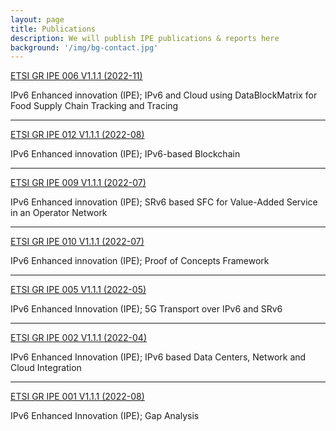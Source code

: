 ```yaml
---
layout: page
title: Publications
description: We will publish IPE publications & reports here
background: '/img/bg-contact.jpg'
---
```


[ETSI GR IPE 006 V1.1.1 (2022-11)](https://www.etsi.org/deliver/etsi_gr/IPE/001_099/006/01.01.01_60/gr_IPE006v010101p.pdf)

IPv6 Enhanced innovation (IPE); IPv6 and Cloud using DataBlockMatrix for Food Supply Chain Tracking and Tracing

---

[ETSI GR IPE 012 V1.1.1 (2022-08)](https://www.etsi.org/deliver/etsi_gr/IPE/001_099/012/01.01.01_60/gr_IPE012v010101p.pdf)

IPv6 Enhanced innovation (IPE); IPv6-based Blockchain

---

[ETSI GR IPE 009 V1.1.1 (2022-07)](https://www.etsi.org/deliver/etsi_gr/IPE/001_099/009/01.01.01_60/gr_IPE009v010101p.pdf)

IPv6 Enhanced innovation (IPE); SRv6 based SFC for Value-Added Service in an Operator Network

---

[ETSI GR IPE 010 V1.1.1 (2022-07)](https://www.etsi.org/deliver/etsi_gr/IPE/001_099/010/01.01.01_60/gr_IPE010v010101p.pdf)

IPv6 Enhanced innovation (IPE); Proof of Concepts Framework

---

[ETSI GR IPE 005 V1.1.1 (2022-05)](https://www.etsi.org/deliver/etsi_gr/IPE/001_099/005/01.01.01_60/gr_IPE005v010101p.pdf)

IPv6 Enhanced Innovation (IPE); 5G Transport over IPv6 and SRv6

---

[ETSI GR IPE 002 V1.1.1 (2022-04)](https://www.etsi.org/deliver/etsi_gr/IPE/001_099/002/01.01.01_60/gr_IPE002v010101p.pdf)

IPv6 Enhanced Innovation (IPE); IPv6 based Data Centers, Network and Cloud Integration


---

[ETSI GR IPE 001 V1.1.1 (2022-08)](https://www.etsi.org/deliver/etsi_gr/IPE/001_099/001/01.01.01_60/gr_IPE001v010101p.pdf)

IPv6 Enhanced Innovation (IPE); Gap Analysis